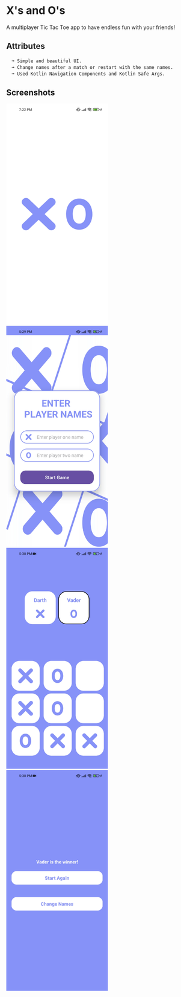 # X's and O's

A multiplayer Tic Tac Toe app to have endless fun with your friends!


## Attributes
```bash
  ➞ Simple and beautiful UI.
  ➞ Change names after a match or restart with the same names.
  ➞ Used Kotlin Navigation Components and Kotlin Safe Args.
```
    
## Screenshots
<img src="https://github.com/bilalahmedmirza/X-s-and-O-s/blob/master/PHOTOS/xo_0.jpg" width="270" height="585"> <img src="https://github.com/bilalahmedmirza/X-s-and-O-s/blob/master/PHOTOS/xo_1.jpg" width="270" height="585"> 
<img src="https://github.com/bilalahmedmirza/X-s-and-O-s/blob/master/PHOTOS/xo_2.jpg" width="270" height="585"> <img src="https://github.com/bilalahmedmirza/X-s-and-O-s/blob/master/PHOTOS/xo_3.jpg" width="270" height="585">
